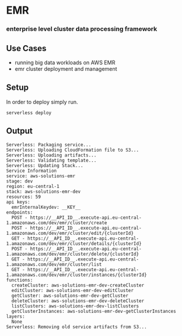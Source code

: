 # EMR 
### enterprise level cluster data processing framework

## Use Cases

- running big data workloads on AWS EMR
- emr cluster deployment and management

## Setup

In order to deploy simply run.

 `serverless deploy`


## Output

```
Serverless: Packaging service...
Serverless: Uploading CloudFormation file to S3...
Serverless: Uploading artifacts...
Serverless: Validating template...
Serverless: Updating Stack...
Service Information
service: aws-solutions-emr
stage: dev
region: eu-central-1
stack: aws-solutions-emr-dev
resources: 59
api keys:
  emrInternalKeydev: __KEY__
endpoints:
  POST - https://__API_ID__.execute-api.eu-central-1.amazonaws.com/dev/emr/cluster/create
  POST - https://__API_ID__.execute-api.eu-central-1.amazonaws.com/dev/emr/cluster/edit/{clusterId}
  GET - https://__API_ID__.execute-api.eu-central-1.amazonaws.com/dev/emr/cluster/details/{clusterId}
  POST - https://__API_ID__.execute-api.eu-central-1.amazonaws.com/dev/emr/cluster/delete/{clusterId}
  GET - https://__API_ID__.execute-api.eu-central-1.amazonaws.com/dev/emr/cluster/list
  GET - https://__API_ID__.execute-api.eu-central-1.amazonaws.com/dev/emr/cluster/instances/{clusterId}
functions:
  createCluster: aws-solutions-emr-dev-createCluster
  editCluster: aws-solutions-emr-dev-editCluster
  getCluster: aws-solutions-emr-dev-getCluster
  deleteCluster: aws-solutions-emr-dev-deleteCluster
  listClusters: aws-solutions-emr-dev-listClusters
  getClusterInstances: aws-solutions-emr-dev-getClusterInstances
layers:
  None
Serverless: Removing old service artifacts from S3...

```